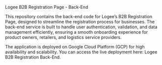 Logee B2B Registration Page - Back-End

This repository contains the back-end code for Logee’s B2B Registration Page, designed to streamline the registration process for businesses. The back-end service is built to handle user authentication, validation, and data management efficiently, ensuring a smooth onboarding experience for product owners, retailers, and logistics service providers.

The application is deployed on Google Cloud Platform (GCP) for high availability and scalability. You can access the live deployment here: Logee B2B Registration Back-End.
